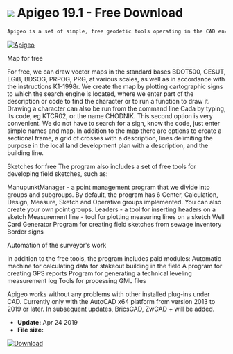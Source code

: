 # ![](https://cdn.softexe.net/static/icon/win.gif) Apigeo 19.1 - Free Download

```sh
Apigeo is a set of simple, free geodetic tools operating in the CAD environment.
```
[![Apigeo](https://gallery.dpcdn.pl/imgc/Tools/90944/g_-_420x350_1.5_-_x5a5ffe15-54c8-4616-8069-b0fc1bb915cb.png)](https://softexe.net/win/business/other/apigeo:hbgg.html)

Map for free
 
 For free, we can draw vector maps in the standard bases BDOT500, GESUT, EGiB, BDSOG, PRPOG, PRG, at various scales, as well as in accordance with the instructions K1-1998r. We create the map by plotting cartographic signs to which the search engine is located, where we enter part of the description or code to find the character or to run a function to draw it. Drawing a character can also be run from the command line Cada by typing, its code, eg KTCR02, or the name CHODNIK. This second option is very convenient. We do not have to search for a sign, know the code, just enter simple names and map. In addition to the map there are options to create a sectional frame, a grid of crosses with a description, lines delimiting the purpose in the local land development plan with a description, and the building line.
 
 Sketches for free
 The program also includes a set of free tools for developing field sketches, such as:
 
 ManupunktManager - a point management program that we divide into groups and subgroups. By default, the program has 6 Center, Calculation, Design, Measure, Sketch and Operative groups implemented. You can also create your own point groups.
 Leaders - a tool for inserting headers on a sketch
 Measurement line - tool for plotting measuring lines on a sketch
 Well Card Generator
 Program for creating field sketches from sewage inventory
 Border signs
 
 Automation of the surveyor's work
 
 In addition to the free tools, the program includes paid modules:
 Automatic machine for calculating data for stakeout building in the field
 A program for creating GPS reports
 Program for generating a technical leveling measurement log
 Tools for processing GML files
 
 Apigeo works without any problems with other installed plug-ins under CAD. Currently only with the AutoCAD x64 platform from version 2013 to 2019 or later. In subsequent updates, BricsCAD, ZwCAD + will be added.


- **Update:** Apr 24 2019
- **File size:** 

[![Download](https://cdn.softexe.net/static/img/download.png)](https://softexe.net/win/business/other/apigeo:hbgg.html)

